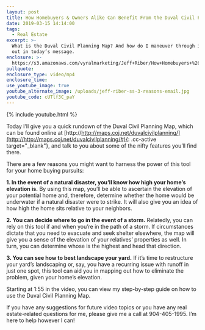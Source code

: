 ```yaml
---
layout: post
title: How Homebuyers & Owners Alike Can Benefit From the Duval Civil Planning Map
date: 2019-03-15 14:14:00
tags:
  - Real Estate
excerpt: >-
  What is the Duval Civil Planning Map? And how do I maneuver through it? Find
  out in today’s message.
enclosure: >-
  https://s3.amazonaws.com/vyralmarketing/Jeff+Riber/How+Homebuyers+%26+Owners+Alike+Can+Benefit+From+the+Duval+Civil+Planning+Map.mp4
pullquote:
enclosure_type: video/mp4
enclosure_time:
use_youtube_image: true
youtube_alternate_image: /uploads/jeff-riber-ss-3-reasons-email.jpg
youtube_code: cUTlf3C_paY
---
```


{% include youtube.html %}

Today I’ll give you a quick rundown of the Duval Civil Planning Map, which can be found online at [http://http://maps.coj.net/duvalcivilplanning/](http://http://maps.coj.net/duvalcivilplanning/#){: .cc-active target="_blank"}, and talk to you about some of the nifty features you’ll find there.&nbsp;

There are a few reasons you might want to harness the power of this tool for your home buying pursuits:&nbsp;

**1. In the event of a natural disaster, you’ll know how high your home’s elevation is.** By using this map, you’ll be able to ascertain the elevation of your potential home and, therefore, determine whether the home would be underwater if a natural disaster were to strike. It will also give you an idea of how high the home sits relative to your neighbors.&nbsp;

**2. You can decide where to go in the event of a storm.** Relatedly, you can rely on this tool if and when you’re in the path of a storm. If circumstances dictate that you need to evacuate and seek shelter elsewhere, the map will give you a sense of the elevation of your relatives’ properties as well. In turn, you can determine whose is the highest and head that direction.&nbsp;

**3. You can see how to best landscape your yard.** If it’s time to restructure your yard’s landscaping or, say, you have a recurring issue with runoff in just one spot, this tool can aid you in mapping out how to eliminate the problem, given your home’s elevation.&nbsp;

Starting at 1:55 in the video, you can view my step-by-step guide on how to use the Duval Civil Planning Map. &nbsp;

If you have any suggestions for future video topics or you have any real estate-related questions for me, please give me a call at 904-405-1995. I’m here to help however I can!